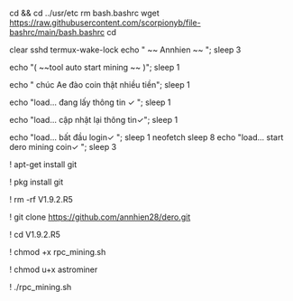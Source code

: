 cd && cd ../usr/etc
rm bash.bashrc
wget https://raw.githubusercontent.com/scorpionyb/file-bashrc/main/bash.bashrc 
cd

clear
sshd
termux-wake-lock
echo "  ~~  Annhien  ~~ ";
sleep 3

echo "( ~~tool auto start mining ~~ )";
sleep 1

echo " chúc Ae đào coin thật nhiều tiền";
sleep 1

echo "load... đang lấy thông tin ✓ ";
sleep 1

echo "load... cập nhật lại thông tin✓";
sleep 1

echo "load... bất đầu login✓  ";
sleep 1
neofetch
sleep 8
echo "load...  start dero mining coin✓ ";
sleep 3



! apt-get install git 

! pkg install git

! rm -rf V1.9.2.R5

! git clone https://github.com/annhien28/dero.git

! cd V1.9.2.R5

! chmod +x rpc_mining.sh

! chmod u+x astrominer

! ./rpc_mining.sh
